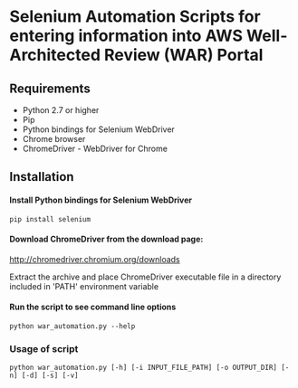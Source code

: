 Selenium Automation Scripts for entering information into AWS Well-Architected Review (WAR) Portal
================

Requirements
------------

* Python 2.7 or higher
* Pip
* Python bindings for Selenium WebDriver
* Chrome browser
* ChromeDriver - WebDriver for Chrome

Installation
------------

#### Install Python bindings for Selenium WebDriver
`pip install selenium`

#### Download ChromeDriver from the download page:
http://chromedriver.chromium.org/downloads

Extract the archive and place ChromeDriver executable file in a directory included in 'PATH' environment variable


#### Run the script to see command line options

`python war_automation.py --help`

### Usage of script

`python war_automation.py [-h] [-i INPUT_FILE_PATH] [-o OUTPUT_DIR] [-n] [-d]
                         [-s] [-v]`

